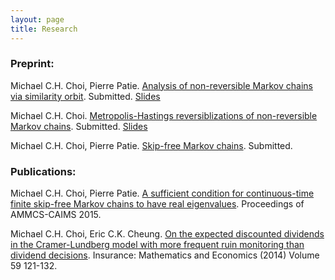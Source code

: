 ```yaml
---
layout: page
title: Research 
---
```

### Preprint: 

Michael C.H. Choi, Pierre Patie. [Analysis of non-reversible Markov chains via similarity orbit](http://mchchoi.github.io/menu/paper.pdf). Submitted. [Slides](BExam_Michael.pdf)

Michael C.H. Choi. [Metropolis-Hastings reversiblizations of non-reversible Markov chains](https://arxiv.org/abs/1706.00068). Submitted. [Slides](BExam_Michael.pdf)

Michael C.H. Choi, Pierre Patie. [Skip-free Markov chains](https://www.researchgate.net/publication/308265576_Skip-free_Markov_chains). Submitted. 

### Publications: 

Michael C.H. Choi, Pierre Patie. [A sufficient condition for continuous-time finite skip-free Markov chains to have real eigenvalues](http://link.springer.com/chapter/10.1007/978-3-319-30379-6_48). Proceedings of AMMCS-CAIMS 2015. 

Michael C.H. Choi, Eric C.K. Cheung. [On the expected discounted dividends in the Cramer-Lundberg model with more frequent ruin monitoring than dividend decisions](http://dx.doi.org/10.1016/j.insmatheco.2014.08.009). Insurance: Mathematics and Economics (2014) Volume 59 121-132.


